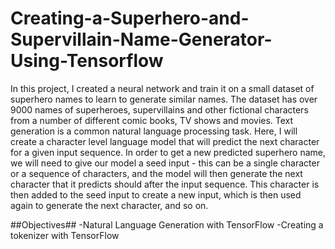 # Creating-a-Superhero-and-Supervillain-Name-Generator-Using-Tensorflow
In this project, I created a neural network and train it on a small dataset of superhero names to learn to generate similar names. The dataset has over 9000 names of superheroes, supervillains and other fictional characters from a number of different comic books, TV shows and movies. Text generation is a common natural language processing task. Here, I will create a character level language model that will predict the next character for a given input sequence. In order to get a new predicted superhero name, we will need to give our model a seed input - this can be a single character or a sequence of characters, and the model will then generate the next character that it predicts should after the input sequence. This character is then added to the seed input to create a new input, which is then used again to generate the next character, and so on.

##Objectives##
-Natural Language Generation with TensorFlow
-Creating a tokenizer with TensorFlow
